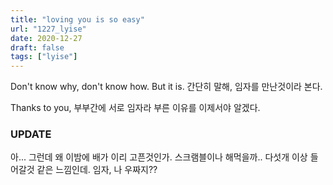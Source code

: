 ```yaml
---
title: "loving you is so easy"
url: "1227_lyise"
date: 2020-12-27
draft: false
tags: ["lyise"]
---
```

Don't know why, don't know how. But it is. 간단히 말해, 임자를 만난것이라 본다.

Thanks to you, 부부간에 서로 임자라 부른 이유를 이제서야 알겠다.


### UPDATE
아... 그런데 왜 이밤에 배가 이리 고픈것인가. 스크램블이나 해먹을까.. 다섯개 이상 들어갈것 같은 느낌인데. 임자, 나 우짜지??
